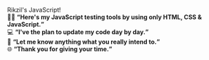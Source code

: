Rikzil's JavaScript!
<br>
🧑‍💻 <b><q>Here's my JavaScript testing tools by using only HTML, CSS & JavaScript.</q></b> <br>
💻 <b><q>I've the plan to update my code day by day.</q></b> <br>
🤖 <b><q>Let me know anything what you really intend to.</b></q> <br>
🌐 <b><q>Thank you for giving your time.</q></b>
